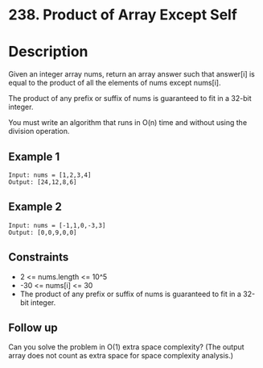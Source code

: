 # 238. Product of Array Except Self

# Description
Given an integer array nums, return an array answer such that answer[i] is equal to the product of all the elements of nums except nums[i].

The product of any prefix or suffix of nums is guaranteed to fit in a 32-bit integer.

You must write an algorithm that runs in O(n) time and without using the division operation.

## Example 1
```
Input: nums = [1,2,3,4]
Output: [24,12,8,6]
```

## Example 2
```
Input: nums = [-1,1,0,-3,3]
Output: [0,0,9,0,0]
```

## Constraints
- 2 <= nums.length <= 10^5
- -30 <= nums[i] <= 30
- The product of any prefix or suffix of nums is guaranteed to fit in a 32-bit integer.
 
## Follow up
Can you solve the problem in O(1) extra space complexity? (The output array does not count as extra space for space complexity analysis.)